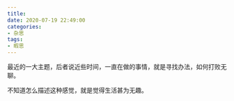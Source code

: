```yaml
---
title: 
date: 2020-07-19 22:49:00
categories:
- 杂思
tags:
- 暇思
---
```


最近的一大主题，后者说近些时间，一直在做的事情，就是寻找办法，如何打败无聊。

不知道怎么描述这种感觉，就是觉得生活甚为无趣。


